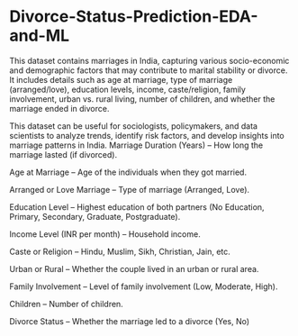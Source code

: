 # Divorce-Status-Prediction-EDA-and-ML
This dataset contains marriages in India, capturing various socio-economic and demographic factors that may contribute to marital stability or divorce. It includes details such as age at marriage, type of marriage (arranged/love), education levels, income, caste/religion, family involvement, urban vs. rural living, number of children, and whether the marriage ended in divorce.

This dataset can be useful for sociologists, policymakers, and data scientists to analyze trends, identify risk factors, and develop insights into marriage patterns in India.
Marriage Duration (Years) – How long the marriage lasted (if divorced).

Age at Marriage – Age of the individuals when they got married.

Arranged or Love Marriage – Type of marriage (Arranged, Love).

Education Level – Highest education of both partners (No Education, Primary, Secondary, Graduate, Postgraduate).

Income Level (INR per month) – Household income.

Caste or Religion – Hindu, Muslim, Sikh, Christian, Jain, etc.

Urban or Rural – Whether the couple lived in an urban or rural area.

Family Involvement – Level of family involvement (Low, Moderate, High).

Children – Number of children.

Divorce Status – Whether the marriage led to a divorce (Yes, No)
